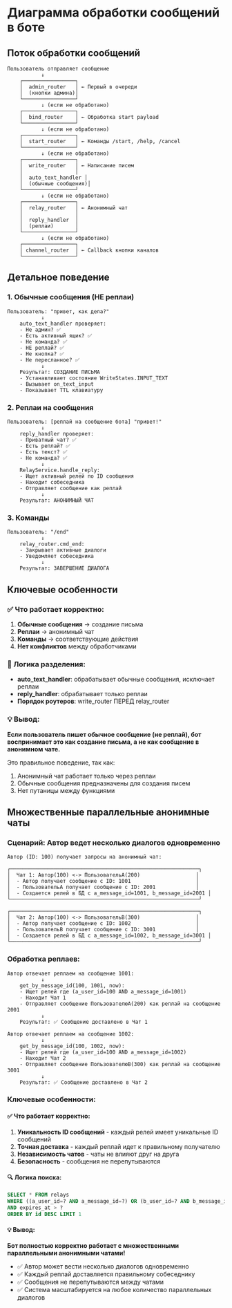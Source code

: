 # Диаграмма обработки сообщений в боте

## Поток обработки сообщений

```
Пользователь отправляет сообщение
           ↓
    ┌─────────────────┐
    │  admin_router   │ ← Первый в очереди
    │  (кнопки админа)│
    └─────────────────┘
           ↓ (если не обработано)
    ┌─────────────────┐
    │  bind_router    │ ← Обработка start payload
    └─────────────────┘
           ↓ (если не обработано)
    ┌─────────────────┐
    │  start_router   │ ← Команды /start, /help, /cancel
    └─────────────────┘
           ↓ (если не обработано)
    ┌─────────────────┐
    │  write_router   │ ← Написание писем
    │                 │
    │  auto_text_handler │
    │  (обычные сообщения)│
    └─────────────────┘
           ↓ (если не обработано)
    ┌─────────────────┐
    │  relay_router   │ ← Анонимный чат
    │                 │
    │  reply_handler  │
    │  (реплаи)       │
    └─────────────────┘
           ↓ (если не обработано)
    ┌─────────────────┐
    │ channel_router  │ ← Callback кнопки каналов
    └─────────────────┘
```

## Детальное поведение

### 1. Обычные сообщения (НЕ реплаи)
```
Пользователь: "привет, как дела?"
           ↓
    auto_text_handler проверяет:
    - Не админ? ✅
    - Есть активный ящик? ✅
    - Не команда? ✅
    - НЕ реплай? ✅
    - Не кнопка? ✅
    - Не пересланное? ✅
           ↓
    Результат: СОЗДАНИЕ ПИСЬМА
    - Устанавливает состояние WriteStates.INPUT_TEXT
    - Вызывает on_text_input
    - Показывает TTL клавиатуру
```

### 2. Реплаи на сообщения
```
Пользователь: [реплай на сообщение бота] "привет!"
           ↓
    reply_handler проверяет:
    - Приватный чат? ✅
    - Есть реплай? ✅
    - Есть текст? ✅
    - Не команда? ✅
           ↓
    RelayService.handle_reply:
    - Ищет активный релей по ID сообщения
    - Находит собеседника
    - Отправляет сообщение как реплай
           ↓
    Результат: АНОНИМНЫЙ ЧАТ
```

### 3. Команды
```
Пользователь: "/end"
           ↓
    relay_router.cmd_end:
    - Закрывает активные диалоги
    - Уведомляет собеседника
           ↓
    Результат: ЗАВЕРШЕНИЕ ДИАЛОГА
```

## Ключевые особенности

### ✅ Что работает корректно:
1. **Обычные сообщения** → создание письма
2. **Реплаи** → анонимный чат
3. **Команды** → соответствующие действия
4. **Нет конфликтов** между обработчиками

### 🎯 Логика разделения:
- **auto_text_handler**: обрабатывает обычные сообщения, исключает реплаи
- **reply_handler**: обрабатывает только реплаи
- **Порядок роутеров**: write_router ПЕРЕД relay_router

### 💡 Вывод:
**Если пользователь пишет обычное сообщение (не реплай), бот воспринимает это как создание письма, а не как сообщение в анонимном чате.**

Это правильное поведение, так как:
1. Анонимный чат работает только через реплаи
2. Обычные сообщения предназначены для создания писем
3. Нет путаницы между функциями

## Множественные параллельные анонимные чаты

### Сценарий: Автор ведет несколько диалогов одновременно

```
Автор (ID: 100) получает запросы на анонимный чат:

┌─────────────────────────────────────────────────────────────┐
│  Чат 1: Автор(100) <-> ПользовательA(200)                  │
│  - Автор получает сообщение с ID: 1001                     │
│  - ПользовательA получает сообщение с ID: 2001             │
│  - Создается релей в БД с a_message_id=1001, b_message_id=2001 │
└─────────────────────────────────────────────────────────────┘

┌─────────────────────────────────────────────────────────────┐
│  Чат 2: Автор(100) <-> ПользовательB(300)                  │
│  - Автор получает сообщение с ID: 1002                     │
│  - ПользовательB получает сообщение с ID: 3001             │
│  - Создается релей в БД с a_message_id=1002, b_message_id=3001 │
└─────────────────────────────────────────────────────────────┘
```

### Обработка реплаев:

```
Автор отвечает реплаем на сообщение 1001:
           ↓
    get_by_message_id(100, 1001, now):
    - Ищет релей где (a_user_id=100 AND a_message_id=1001)
    - Находит Чат 1
    - Отправляет сообщение ПользователюA(200) как реплай на сообщение 2001
           ↓
    Результат: ✅ Сообщение доставлено в Чат 1

Автор отвечает реплаем на сообщение 1002:
           ↓
    get_by_message_id(100, 1002, now):
    - Ищет релей где (a_user_id=100 AND a_message_id=1002)
    - Находит Чат 2
    - Отправляет сообщение ПользователюB(300) как реплай на сообщение 3001
           ↓
    Результат: ✅ Сообщение доставлено в Чат 2
```

### Ключевые особенности:

#### ✅ Что работает корректно:
1. **Уникальность ID сообщений** - каждый релей имеет уникальные ID сообщений
2. **Точная доставка** - каждый реплай идет к правильному получателю
3. **Независимость чатов** - чаты не влияют друг на друга
4. **Безопасность** - сообщения не перепутываются

#### 🔍 Логика поиска:
```sql
SELECT * FROM relays 
WHERE ((a_user_id=? AND a_message_id=?) OR (b_user_id=? AND b_message_id=?)) 
AND expires_at > ?
ORDER BY id DESC LIMIT 1
```

#### 💡 Вывод:
**Бот полностью корректно работает с множественными параллельными анонимными чатами!**

- ✅ Автор может вести несколько диалогов одновременно
- ✅ Каждый реплай доставляется правильному собеседнику
- ✅ Сообщения не перепутываются между чатами
- ✅ Система масштабируется на любое количество параллельных диалогов
